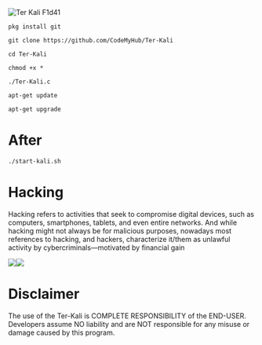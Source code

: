 <img src="https://github.com/Blackhat-099/photo-/blob/main/InShot_20220622_232851063.jpg" alt="Ter Kali F1d41 ">

```
pkg install git
```

```
git clone https://github.com/CodeMyHub/Ter-Kali
```

```
cd Ter-Kali
```

```
chmod +x *
```
```
./Ter-Kali.c
```

```
apt-get update
```

```
apt-get upgrade
```
# After 
```
./start-kali.sh
```
# Hacking

Hacking refers to activities that seek to compromise digital devices, such as computers, smartphones, tablets, and even entire networks. And while hacking might not always be for malicious purposes, nowadays most references to hacking, and hackers, characterize it/them as unlawful activity by cybercriminals—motivated by financial gain

<img src="https://github.com/Blackhat-099/photo-/blob/main/InShot_20220623_000207156.jpg"><img src="https://github.com/Blackhat-099/photo-/blob/main/InShot_20220623_000234985.jpg">

# Disclaimer

The use of the  Ter-Kali is COMPLETE RESPONSIBILITY of the END-USER. Developers assume NO liability and are NOT responsible for any misuse or damage caused by this program.
